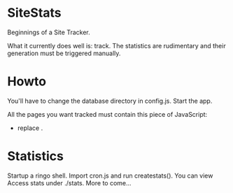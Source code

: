 # SiteStats
Beginnings of a Site Tracker.

What it currently does well is: track. The statistics are rudimentary and their generation must
be triggered manually.

# Howto
You'll have to change the database directory in config.js. Start the app.

All the pages you want tracked must contain this piece of JavaScript:

 * replace <URL TO SITESTATS>.

    <script type="text/javascript">
      (function() {
        var stss = document.createElement('script');
        stss.type = 'text/javascript';
        stss.async = true;
        stss.src = 'http://<URL TO SITESTATS>/?referer' + escape(document.referrer) +
             '&random=' + (new Date()).getTime();
        var s = document.getElementsByTagName('script')[0];
        s.parentNode.insertBefore(stss, s);
      })();
    </script>

# Statistics
Startup a ringo shell. Import cron.js and run createstats(). You can view
Access stats under ./stats. More to come...

